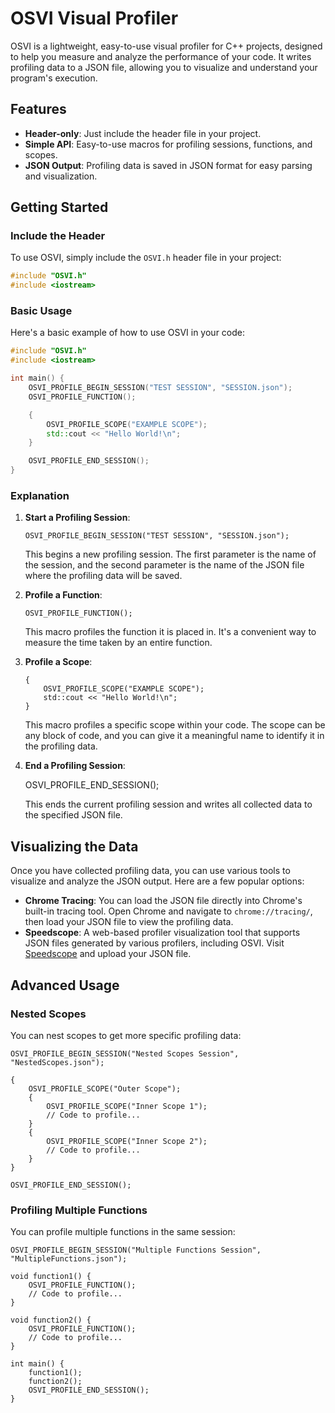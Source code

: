 
# OSVI Visual Profiler

OSVI is a lightweight, easy-to-use visual profiler for C++ projects, designed to help you measure and analyze the performance of your code. It writes profiling data to a JSON file, allowing you to visualize and understand your program's execution.

## Features

- **Header-only**: Just include the header file in your project.
- **Simple API**: Easy-to-use macros for profiling sessions, functions, and scopes.
- **JSON Output**: Profiling data is saved in JSON format for easy parsing and visualization.

## Getting Started

### Include the Header

To use OSVI, simply include the `OSVI.h` header file in your project:

```cpp
#include "OSVI.h"
#include <iostream>
```

### Basic Usage

Here's a basic example of how to use OSVI in your code:

```cpp
#include "OSVI.h"
#include <iostream>

int main() {
    OSVI_PROFILE_BEGIN_SESSION("TEST SESSION", "SESSION.json");
    OSVI_PROFILE_FUNCTION();

    {
        OSVI_PROFILE_SCOPE("EXAMPLE SCOPE");
        std::cout << "Hello World!\n";
    }

    OSVI_PROFILE_END_SESSION();
}
```

### Explanation

1. **Start a Profiling Session**:

       OSVI_PROFILE_BEGIN_SESSION("TEST SESSION", "SESSION.json");

   
   This begins a new profiling session. The first parameter is the name of the session, and the second parameter is the name of the JSON file where the profiling data will be saved.

2. **Profile a Function**:

       OSVI_PROFILE_FUNCTION();

   
   This macro profiles the function it is placed in. It's a convenient way to measure the time taken by an entire function.

3. **Profile a Scope**:

       {
           OSVI_PROFILE_SCOPE("EXAMPLE SCOPE");
           std::cout << "Hello World!\n";
       }

   
   This macro profiles a specific scope within your code. The scope can be any block of code, and you can give it a meaningful name to identify it in the profiling data.

4. **End a Profiling Session**:
   

    OSVI_PROFILE_END_SESSION();

   
   This ends the current profiling session and writes all collected data to the specified JSON file.

## Visualizing the Data

Once you have collected profiling data, you can use various tools to visualize and analyze the JSON output. Here are a few popular options:

- **Chrome Tracing**: You can load the JSON file directly into Chrome's built-in tracing tool. Open Chrome and navigate to `chrome://tracing/`, then load your JSON file to view the profiling data.
- **Speedscope**: A web-based profiler visualization tool that supports JSON files generated by various profilers, including OSVI. Visit [Speedscope](https://www.speedscope.app/) and upload your JSON file.

## Advanced Usage

### Nested Scopes

You can nest scopes to get more specific profiling data:

    OSVI_PROFILE_BEGIN_SESSION("Nested Scopes Session", "NestedScopes.json");
    
    {
        OSVI_PROFILE_SCOPE("Outer Scope");
        {
            OSVI_PROFILE_SCOPE("Inner Scope 1");
            // Code to profile...
        }
        {
            OSVI_PROFILE_SCOPE("Inner Scope 2");
            // Code to profile...
        }
    }
    
    OSVI_PROFILE_END_SESSION();

### Profiling Multiple Functions

You can profile multiple functions in the same session:

    OSVI_PROFILE_BEGIN_SESSION("Multiple Functions Session", "MultipleFunctions.json");
    
    void function1() {
        OSVI_PROFILE_FUNCTION();
        // Code to profile...
    }
    
    void function2() {
        OSVI_PROFILE_FUNCTION();
        // Code to profile...
    }
    
    int main() {
        function1();
        function2();
        OSVI_PROFILE_END_SESSION();
    }

